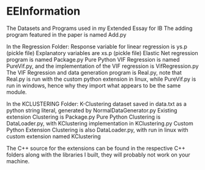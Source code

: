 # EEInformation
The Datasets and Programs used in my Extended Essay for IB
The adding program featured in the paper is named Add.py

In the Regression Folder:
Response variable for linear regression is ys.p (pickle file)
Explanatory variables are xs.p (pickle file)
Elastic Net regression program is named Package.py
Pure Python VIF Regression is named PureVif.py, and the implementation of the VIF regression is VifRegression.py
The VIF Regression and data generation program is Real.py, note that Real.py is run with the custom python extension in linux, while PureVif.py is run in windows, hence why they import what appears to be the same module.

In the KCLUSTERING Folder:
K-Clustering dataset saved in data.txt as a python string literal, generated by NormalDataGenerator.py
Existing extension Clustering is Package.py
Pure Python Clustering is DataLoader.py, with KClustering implementation in KClustering.py
Custom Python Extension Clustering is also DataLoader.py, with run in linux with custom extension named KClustering

The C++ source for the extensions can be found in the respective C++ folders along with the libraries I built, they will probably not work on your machine.
